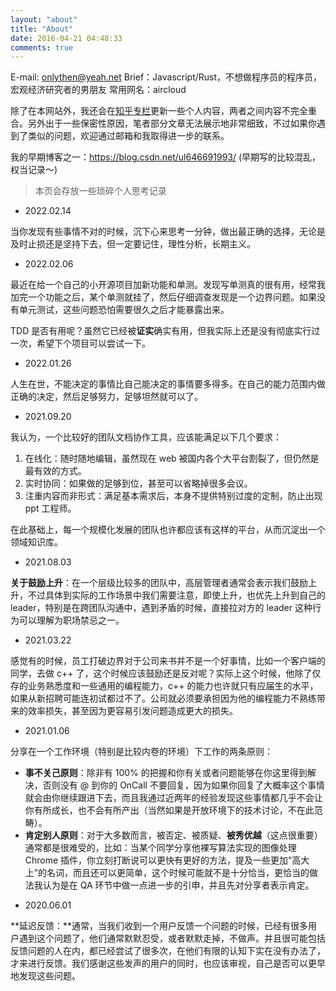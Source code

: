 ```yaml
---
layout: "about"
title: "About"
date: 2016-04-21 04:48:33
comments: true
---
```


E-mail: onlythen@yeah.net
Brief：Javascript/Rust，不想做程序员的程序员，宏观经济研究者的男朋友
常用网名：aircloud

除了在本网站外，我还会在[知乎专栏](https://www.zhihu.com/column/aircloud)更新一些个人内容，两者之间内容不完全重合。另外出于一些保密性原因，笔者部分文章无法展示地非常细致，不过如果你遇到了类似的问题，欢迎通过邮箱和我取得进一步的联系。

我的早期博客之一：https://blog.csdn.net/ul646691993/ (早期写的比较混乱，权当记录～)

> 本页会存放一些琐碎个人思考记录

* 2022.02.14

当你发现有些事情不对的时候，沉下心来思考一分钟，做出最正确的选择，无论是及时止损还是坚持下去，但一定要记住，理性分析，长期主义。

* 2022.02.06

最近在给一个自己的小开源项目加新功能和单测。发现写单测真的很有用，经常我加完一个功能之后，某个单测就挂了，然后仔细调查发现是一个边界问题。如果没有单元测试，这些问题恐怕需要很久之后才能暴露出来。

TDD 是否有用呢？虽然它已经被**证实**确实有用，但我实际上还是没有彻底实行过一次，希望下个项目可以尝试一下。

* 2022.01.26

人生在世，不能决定的事情比自己能决定的事情要多得多。在自己的能力范围内做正确的决定，然后足够努力，足够坦然就可以了。

* 2021.09.20

我认为，一个比较好的团队文档协作工具，应该能满足以下几个要求：

1. 在线化：随时随地编辑，虽然现在 web 被国内各个大平台割裂了，但仍然是最有效的方式。
2. 实时协同：如果做的足够到位，甚至可以省略掉很多会议。
3. 注重内容而非形式：满足基本需求后，本身不提供特别过度的定制，防止出现 ppt 工程师。

在此基础上，每一个规模化发展的团队也许都应该有这样的平台，从而沉淀出一个领域知识库。

* 2021.08.03

**关于鼓励上升**：在一个层级比较多的团队中，高层管理者通常会表示我们鼓励上升，不过具体到实际的工作场景中我们需要注意，即使上升，也优先上升到自己的 leader，特别是在跨团队沟通中，遇到矛盾的时候，直接拉对方的 leader 这种行为可以理解为职场禁忌之一。

* 2021.03.22

感觉有的时候，员工打破边界对于公司来书并不是一个好事情，比如一个客户端的同学，去做 c++ 了，这个时候应该鼓励还是反对呢？实际上这个时候，他除了仅存的业务熟悉度和一些通用的编程能力，c++ 的能力也许就只有应届生的水平，如果从新招聘可能连初试都过不了。公司就必须要承担因为他的编程能力不熟练带来的效率损失，甚至因为更容易引发问题造成更大的损失。

* 2021.01.06

分享在一个工作环境（特别是比较内卷的环境）下工作的两条原则：

* **事不关己原则**：除非有 100% 的把握和你有关或者问题能够在你这里得到解决，否则没有 @ 到你的 OnCall 不要回复，因为如果你回复了大概率这个事情就会由你继续跟进下去，而且我通过近两年的经验发现这些事情都几乎不会让你有所成长，也不会有所产出（当然如果是开放环境下的技术讨论，不在此范畴）。
* **肯定别人原则**：对于大多数而言，被否定、被质疑、**被秀优越**（这点很重要）通常都是很难受的，比如：当某个同学分享他裸写算法实现的图像处理 Chrome 插件，你立刻打断说可以更快有更好的方法，提及一些更加“高大上”的名词，而且还可以更简单，这个时候可能就不是十分恰当，更恰当的做法我认为是在 QA 环节中做一点进一步的引申，并且先对分享者表示肯定。

<!-- * 2020.06.23

有的时候，感觉机会其实也有很多，但是自己也许在默默流失，年初的时候疫情，带来医药股票的利好，但是自己没有买，春节结束后的第一天，明明是一次风险的释放，自己却也跟着卖了一些，导致损失了收益，其实每次危机中也都蕴藏着商机，希望之后的自己，可以多进行思考。 -->

* 2020.06.01

**延迟反馈：**通常，当我们收到一个用户反馈一个问题的时候，已经有很多用户遇到这个问题了，他们通常默默忍受，或者默默走掉，不做声。并且很可能包括反馈问题的人在内，都已经尝试了很多次，在他们有限的认知下实在没有办法了，才来进行反馈。我们感谢这些发声的用户的同时，也应该审视，自己是否可以更早地发现这些问题。